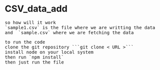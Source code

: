 # CSV_data_add
<pre>
so how will it work
`sample1.csv` is the file where we are writting the data
and  `sample.csv` where we are fetching the data
</pre>

<pre>
to run the code
clone the git repository ```git clone < URL >```
install node on your local system 
then run `npm install`
then just run the file
</pre>
